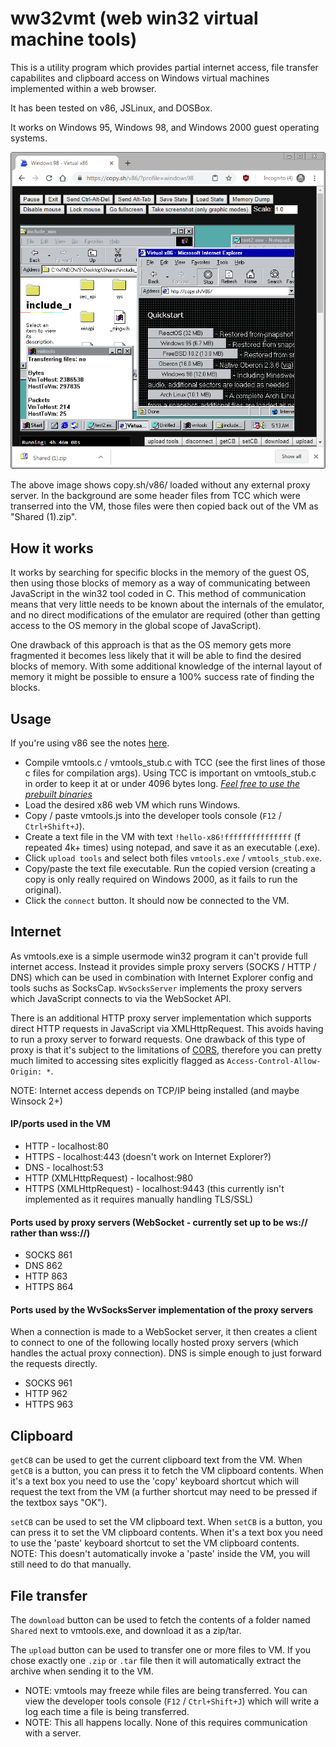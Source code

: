 # ww32vmt (web win32 virtual machine tools)

This is a utility program which provides partial internet access, file transfer capabilites and clipboard access on Windows virtual machines implemented within a web browser.

It has been tested on v86, JSLinux, and DOSBox.

It works on Windows 95, Windows 98, and Windows 2000 guest operating systems.

![Screenshot](pics/v86.png)

The above image shows copy.sh/v86/ loaded without any external proxy server. In the background are some header files from TCC which were transerred into the VM, those files were then copied back out of the VM as "Shared (1).zip".

## How it works

It works by searching for specific blocks in the memory of the guest OS, then using those blocks of memory as a way of communicating between JavaScript in the win32 tool coded in C. This method of communication means that very little needs to be known about the internals of the emulator, and no direct modifications of the emulator are required (other than getting access to the OS memory in the global scope of JavaScript).

One drawback of this approach is that as the OS memory gets more fragmented it becomes less likely that it will be able to find the desired blocks of memory. With some additional knowledge of the internal layout of memory it might be possible to ensure a 100% success rate of finding the blocks.

## Usage

If you're using v86 see the notes [here](https://github.com/pixeltris/ww32vmt/blob/2ef570fd1391d7f0925f25d5fa9c59ffd69c1ce2/vmtools.js#L12).

- Compile vmtools.c / vmtools_stub.c with TCC (see the first lines of those c files for compilation args). Using TCC is important on vmtools_stub.c in order to keep it at or under 4096 bytes long. _[Feel free to use the prebuilt binaries](https://github.com/pixeltris/ww32vmt/tree/master/build)_
- Load the desired x86 web VM which runs Windows.
- Copy / paste vmtools.js into the developer tools console (`F12` / `Ctrl+Shift+J`).
- Create a text file in the VM with text `!hello-x86!fffffffffffffff` (f repeated 4k+ times) using notepad, and save it as an executable (.exe).
- Click `upload tools` and select both files `vmtools.exe` / `vmtools_stub.exe`.
- Copy/paste the text file executable. Run the copied version (creating a copy is only really required on Windows 2000, as it fails to run the original).
- Click the `connect` button. It should now be connected to the VM.

## Internet

As vmtools.exe is a simple usermode win32 program it can't provide full internet access. Instead it provides simple proxy servers (SOCKS / HTTP / DNS) which can be used in combination with Internet Explorer config and tools suchs as SocksCap. `WvSocksServer` implements the proxy servers which JavaScript connects to via the WebSocket API.

There is an additional HTTP proxy server implementation which supports direct HTTP requests in JavaScript via XMLHttpRequest. This avoids having to run a proxy server to forward requests. One drawback of this type of proxy is that it's subject to the limitations of [CORS](https://en.wikipedia.org/wiki/Cross-origin_resource_sharing), therefore you can pretty much limited to accessing sites explicitly flagged as `Access-Control-Allow-Origin: *`.

NOTE: Internet access depends on TCP/IP being installed (and maybe Winsock 2+)

#### IP/ports used in the VM

- HTTP - localhost:80
- HTTPS - localhost:443 (doesn't work on Internet Explorer?)
- DNS - localhost:53
- HTTP (XMLHttpRequest) - localhost:980
- HTTPS (XMLHttpRequest) - localhost:9443 (this currently isn't implemented as it requires manually handling TLS/SSL)

#### Ports used by proxy servers (WebSocket - currently set up to be ws:// rather than wss://)

- SOCKS 861
- DNS 862
- HTTP 863
- HTTPS 864

#### Ports used by the WvSocksServer implementation of the proxy servers

When a connection is made to a WebSocket server, it then creates a client to connect to one of the following locally hosted proxy servers (which handles the actual proxy connection). DNS is simple enough to just forward the requests directly.

- SOCKS 961
- HTTP 962
- HTTPS 963

## Clipboard

`getCB` can be used to get the current clipboard text from the VM. When `getCB` is a button, you can press it to fetch the VM clipboard contents. When it's a text box you need to use the 'copy' keyboard shortcut which will request the text from the VM (a further shortcut may need to be pressed if the textbox says "OK").

`setCB` can be used to set the VM clipboard text. When `setCB` is a button, you can press it to set the VM clipboard contents. When it's a text box you need to use the 'paste' keyboard shortcut to set the VM clipboard contents. NOTE: This doesn't automatically invoke a 'paste' inside the VM, you will still need to do that manually.

## File transfer

The `download` button can be used to fetch the contents of a folder named `Shared` next to vmtools.exe, and download it as a zip/tar.

The `upload` button can be used to transfer one or more files to VM. If you chose exactly one `.zip` or `.tar` file then it will automatically extract the archive when sending it to the VM.

- NOTE: vmtools may freeze while files are being transferred. You can view the developer tools console (`F12` / `Ctrl+Shift+J`) which will write a log each time a file is being transferred.
- NOTE: This all happens locally. None of this requires communication with a server.
